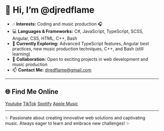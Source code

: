  # 👋 Hi, I’m @djredflame

- 🎶 **Interests:** Coding and music production 🎧
- 💻 **Languages & Frameworks:** C#, JavaScript, TypeScript, SCSS, Angular, CSS, HTML, C++, Bash
- 🌱 **Currently Exploring:** Advanced TypeScript features, Angular best practices, new music production techniques, C++, and Bash (still learning)
- 🤝 **Collaboration:** Open to exciting projects in web development and music production
- 📫 **Contact Me:** djredflame@gmail.com

---

## 🌐 **Find Me Online**

<a href="https://www.youtube.com/@DjRedflame" target="_blank">Youtube</a>
<a href="https://www.tiktok.com/@redflamefit](https://www.tiktok.com/@djredflame" target="_blank">TikTok</a>
<a href="https://open.spotify.com/artist/08CoKQo0B3qiBUQslqfhAU?si=r2WAGiZ0Q322y2LaDj7blw" target="_blank">Spotify</a>
<a href="https://music.apple.com/us/artist/dj-redflame/878646665" target="_blank">Apple Music</a>

---

✨ Passionate about creating innovative web solutions and captivating music. Always eager to learn and embrace new challenges! ✨

<!---
djredflame/djredflame is a ✨ special ✨ repository because its `README.md` (this file) appears on your GitHub profile.
You can click the Preview link to take a look at your changes.
--->
